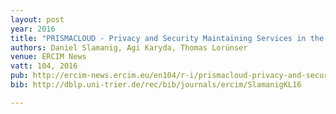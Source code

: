 ```yaml
---
layout: post
year: 2016
title: "PRISMACLOUD - Privacy and Security Maintaining Services in the Cloud"
authors: Daniel Slamanig, Agi Karyda, Thomas Lorünser
venue: ERCIM News
vatt: 104, 2016
pub: http://ercim-news.ercim.eu/en104/r-i/prismacloud-privacy-and-security-maintaining-services-in-the-cloud
bib: http://dblp.uni-trier.de/rec/bib/journals/ercim/SlamanigKL16

---
```

